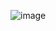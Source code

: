 ![image](https://github.com/thegera4/1st-Go-app/assets/84020433/b942c779-b6be-4c98-9f59-7733119f48ce)

